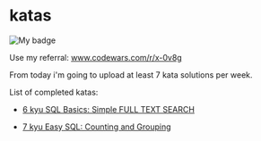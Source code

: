 # katas

![My badge](https://www.codewars.com/users/glll4d/badges/large)

Use my referral: www.codewars.com/r/x-0v8g

From today i'm going to upload at least 7 kata solutions per week.

List of completed katas:

- [6 kyu SQL Basics: Simple FULL TEXT SEARCH](https://www.codewars.com/kata/581676828906324b8b00059e)

- [7 kyu Easy SQL: Counting and Grouping](https://www.codewars.com/kata/594633020a561e329a0000a2)
